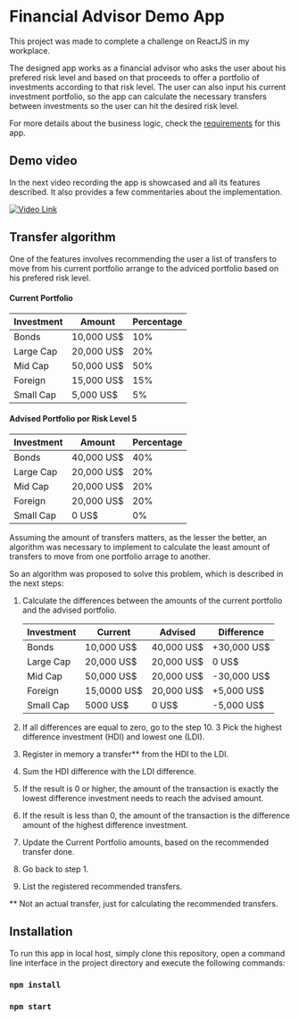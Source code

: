 # Financial Advisor Demo App

This project was made to complete a challenge on ReactJS in my workplace. 

The designed app works as a financial advisor who asks the user about his prefered risk level and based on that proceeds to offer a portfolio of investments according to that risk level.
The user can also input his current investment portfolio, so the app can calculate the necessary transfers between investments so the user can hit the desired risk level.

For more details about the business logic, check the [requirements](https://drive.google.com/file/d/1jd_KRJBwrZKApQr6a3PLRnK8VPWY6LsV/view?usp=sharing) for this app.

## Demo video

In the next video recording the app is showcased and all its features described. It also provides a few commentaries about the implementation.

[![Video Link](https://i.imgur.com/hdbUg2n.png)](http://www.youtube.com/watch?v=nm3VCXk_ya8 "Video Link")

## Transfer algorithm

One of the features involves recommending the user a list of transfers to move from his current portfolio arrange to the adviced portfolio based on his prefered risk level. 
#### Current Portfolio 
Investment | Amount | Percentage
------------ | ------------- | -------------
Bonds | 10,000 US$ | 10%
Large Cap | 20,000 US$ | 20%
Mid Cap | 50,000 US$ | 50%
Foreign | 15,000 US$ | 15%
Small Cap | 5,000 US$ | 5%
#### Advised Portfolio por Risk Level 5
Investment | Amount | Percentage
------------ | ------------- | -------------
Bonds | 40,000 US$ | 40%
Large Cap | 20,000 US$ | 20%
Mid Cap | 20,000 US$ | 20%
Foreign | 20,000 US$ | 20%
Small Cap | 0 US$ | 0%

Assuming the amount of transfers matters, as the lesser the better, an algorithm was necessary to implement to calculate the least amount of transfers to move from one portfolio arrage to another.

So an algorithm was proposed to solve this problem, which is described in the next steps:

1. Calculate the differences between the amounts of the current portfolio and the advised portfolio.
   
   Investment | Current | Advised | Difference  
   ------------ | ------------- | ------------- | -------------
   Bonds | 10,000 US$ | 40,000 US$ | +30,000 US$
   Large Cap | 20,000 US$ | 20,000 US$ | 0 US$
   Mid Cap | 50,000 US$ | 20,000 US$ | -30,000 US$ 
   Foreign | 15,0000 US$ | 20,000 US$ | +5,000 US$
   Small Cap | 5000 US$ | 0 US$ | -5,000 US$

2. If all differences are equal to zero, go to the step 10. 
3 Pick the highest difference investment (HDI) and lowest one (LDI).
4. Register in memory a transfer** from the HDI to the LDI.    
5. Sum the HDI difference with the LDI difference.
6. If the result is 0 or higher, the amount of the transaction is exactly the lowest difference investment needs to reach the advised amount.
7. If the result is less than 0, the amount of the transaction is the difference amount of the highest difference investment.
8. Update the Current Portfolio amounts, based on the recommended transfer done.
9. Go back to step 1.   
10. List the registered recommended transfers. 

** Not an actual transfer, just for calculating the recommended transfers.

## Installation
To run this app in local host, simply clone this repository, open a command line interface in the project directory and execute the following commands:
### `npm install`
### `npm start`

